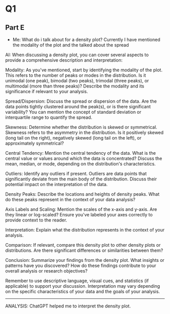 # Q1

## Part E

- Me: What do i talk about for a density plot? Currently I have mentioned the modality of the plot and the talked about the spread

AI: When discussing a density plot, you can cover several aspects to provide a comprehensive description and interpretation:

Modality: As you've mentioned, start by identifying the modality of the plot. This refers to the number of peaks or modes in the distribution. Is it unimodal (one peak), bimodal (two peaks), trimodal (three peaks), or multimodal (more than three peaks)? Describe the modality and its significance if relevant to your analysis.

Spread/Dispersion: Discuss the spread or dispersion of the data. Are the data points tightly clustered around the peak(s), or is there significant variability? You can mention the concept of standard deviation or interquartile range to quantify the spread.

Skewness: Determine whether the distribution is skewed or symmetrical. Skewness refers to the asymmetry in the distribution. Is it positively skewed (long tail on the right), negatively skewed (long tail on the left), or approximately symmetrical?

Central Tendency: Mention the central tendency of the data. What is the central value or values around which the data is concentrated? Discuss the mean, median, or mode, depending on the distribution's characteristics.

Outliers: Identify any outliers if present. Outliers are data points that significantly deviate from the main body of the distribution. Discuss their potential impact on the interpretation of the data.

Density Peaks: Describe the locations and heights of density peaks. What do these peaks represent in the context of your data analysis?

Axis Labels and Scaling: Mention the scales of the x-axis and y-axis. Are they linear or log-scaled? Ensure you've labeled your axes correctly to provide context to the reader.

Interpretation: Explain what the distribution represents in the context of your analysis.

Comparison: If relevant, compare this density plot to other density plots or distributions. Are there significant differences or similarities between them?

Conclusion: Summarize your findings from the density plot. What insights or patterns have you discovered? How do these findings contribute to your overall analysis or research objectives?

Remember to use descriptive language, visual cues, and statistics (if applicable) to support your discussion. Interpretation may vary depending on the specific characteristics of your data and the goals of your analysis.

--------

ANALYSIS: ChatGPT helped me to interpret the density plot. 


